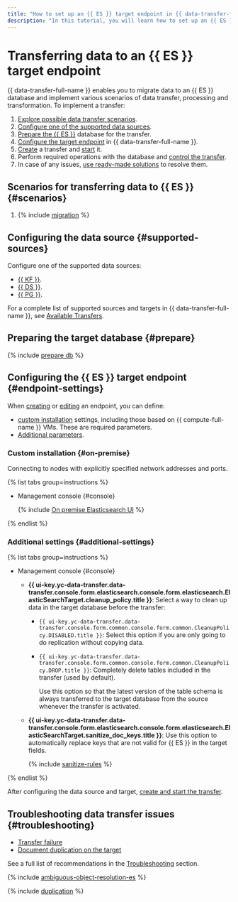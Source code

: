 ```yaml
---
title: "How to set up an {{ ES }} target endpoint in {{ data-transfer-full-name }}"
description: "In this tutorial, you will learn how to set up an {{ ES }} target endpoint in {{ data-transfer-full-name }}."
---
```

# Transferring data to an {{ ES }} target endpoint

{{ data-transfer-full-name }} enables you to migrate data to an {{ ES }} database and implement various scenarios of data transfer, processing and transformation. To implement a transfer:

1. [Explore possible data transfer scenarios](#scenarios).
1. [Configure one of the supported data sources](#supported-sources).
1. [Prepare the {{ ES }}](#prepare) database for the transfer.
1. [Configure the target endpoint](#endpoint-settings) in {{ data-transfer-full-name }}.
1. [Create](../../transfer.md#create) a transfer and [start](../../transfer.md#activate) it.
1. Perform required operations with the database and [control the transfer](../../monitoring.md).
1. In case of any issues, [use ready-made solutions](#troubleshooting) to resolve them.

## Scenarios for transferring data to {{ ES }} {#scenarios}


1. {% include [migration](../../../../_includes/data-transfer/scenario-captions/migration.md) %}

## Configuring the data source {#supported-sources}

Configure one of the supported data sources:

* [{{ KF }}](../source/kafka.md).
* [{{ DS }}](../source/data-streams.md).
* [{{ PG }}](../source/postgresql.md).

For a complete list of supported sources and targets in {{ data-transfer-full-name }}, see [Available Transfers](../../../transfer-matrix.md).

## Preparing the target database {#prepare}

{% include [prepare db](../../../../_includes/data-transfer/endpoints/targets/elasticsearch-prepare.md) %}

## Configuring the {{ ES }} target endpoint {#endpoint-settings}

When [creating](../index.md#create) or [editing](../index.md#update) an endpoint, you can define:

* [custom installation](#on-premise) settings, including those based on {{ compute-full-name }} VMs. These are required parameters.
* [Additional parameters](#additional-settings).


### Custom installation {#on-premise}

Connecting to nodes with explicitly specified network addresses and ports.

{% list tabs group=instructions %}

- Management console {#console}

   {% include [On premise Elasticsearch UI](../../../../_includes/data-transfer/necessary-settings/ui/on-premise-elasticsearch.md) %}

{% endlist %}

### Additional settings {#additional-settings}

{% list tabs group=instructions %}

- Management console {#console}

   * **{{ ui-key.yc-data-transfer.data-transfer.console.form.elasticsearch.console.form.elasticsearch.ElasticSearchTarget.cleanup_policy.title }}**: Select a way to clean up data in the target database before the transfer:

      * `{{ ui-key.yc-data-transfer.data-transfer.console.form.common.console.form.common.CleanupPolicy.DISABLED.title }}`: Select this option if you are only going to do replication without copying data.

      * `{{ ui-key.yc-data-transfer.data-transfer.console.form.common.console.form.common.CleanupPolicy.DROP.title }}`: Completely delete tables included in the transfer (used by default).

         Use this option so that the latest version of the table schema is always transferred to the target database from the source whenever the transfer is activated.

   * **{{ ui-key.yc-data-transfer.data-transfer.console.form.elasticsearch.console.form.elasticsearch.ElasticSearchTarget.sanitize_doc_keys.title }}**: Use this option to automatically replace keys that are not valid for {{ ES }} in the target fields.

      {% include [sanitize-rules](../../../../_includes/data-transfer/necessary-settings/ui/es-os-sanitize-rules.md) %}

{% endlist %}


After configuring the data source and target, [create and start the transfer](../../transfer.md#create).

## Troubleshooting data transfer issues {#troubleshooting}

* [Transfer failure](#ambiguous-resolution-es)
* [Document duplication on the target](#duplication)

See a full list of recommendations in the [Troubleshooting](../../../troubleshooting/index.md) section.

{% include [ambiguous-object-resolution-es](../../../../_includes/data-transfer/troubles/elastic-opensearch/ambiguous-object-resolution-es.md) %}

{% include [duplication](../../../../_includes/data-transfer/troubles/elastic-opensearch/duplication.md) %}